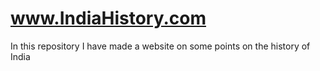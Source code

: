 # www.IndiaHistory.com
In this repository I have made a website on some points on the history of India

